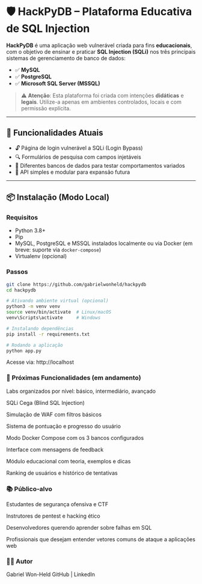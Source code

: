 # 🛡️ HackPyDB – Plataforma Educativa de SQL Injection

**HackPyDB** é uma aplicação web vulnerável criada para fins **educacionais**, com o objetivo de ensinar e praticar **SQL Injection (SQLi)** nos três principais sistemas de gerenciamento de banco de dados:

- ✅ **MySQL**
- ✅ **PostgreSQL**
- ✅ **Microsoft SQL Server (MSSQL)**

> ⚠️ **Atenção**: Esta plataforma foi criada com intenções **didáticas** e **legais**. Utilize-a apenas em ambientes controlados, locais e com permissão explícita.

---

## 🚀 Funcionalidades Atuais

- 🔓 Página de login vulnerável a SQLi (Login Bypass)
- 🔍 Formulários de pesquisa com campos injetáveis
- 🧪 Diferentes bancos de dados para testar comportamentos variados
- 🔌 API simples e modular para expansão futura

---

## 📦 Instalação (Modo Local)

### Requisitos
- Python 3.8+
- Pip
- MySQL, PostgreSQL e MSSQL instalados localmente ou via Docker (em breve: suporte via `docker-compose`)
- Virtualenv (opcional)

### Passos

```bash
git clone https://github.com/gabrielwonheld/hackpydb
cd hackpydb

# Ativando ambiente virtual (opcional)
python3 -m venv venv
source venv/bin/activate  # Linux/macOS
venv\Scripts\activate     # Windows

# Instalando dependências
pip install -r requirements.txt

# Rodando a aplicação
python app.py
```

Acesse via: http://localhost

### 🔭 Próximas Funcionalidades (em andamento)
 Labs organizados por nível: básico, intermediário, avançado

 SQLi Cega (Blind SQL Injection)

 Simulação de WAF com filtros básicos

 Sistema de pontuação e progresso do usuário

 Modo Docker Compose com os 3 bancos configurados

 Interface com mensagens de feedback

 Módulo educacional com teoria, exemplos e dicas

 Ranking de usuários e histórico de tentativas

### 📚 Público-alvo
Estudantes de segurança ofensiva e CTF

Instrutores de pentest e hacking ético

Desenvolvedores querendo aprender sobre falhas em SQL

Profissionais que desejam entender vetores comuns de ataque a aplicações web

### 🧑‍💻 Autor
Gabriel Won-Held
GitHub | LinkedIn




